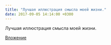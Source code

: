 ```yaml
---
title: "Лучшая иллюстрация смысла моей жизни."
date: 2017-09-05 14:14:00 +0300
---
```


Лучшая иллюстрация смысла моей жизни.

[Вложение](/assets/vk_photos/2/8cxqZ2QXOcM.jpg)
